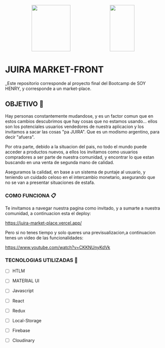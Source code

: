 <p align="center">
 <img style="width:50%"  height="150" src="https://res.cloudinary.com/dvkvyi1dr/image/upload/v1668723108/cv/banner_name_rostr1.jpg" />
 
  <img style="width:40%" height="150" src="https://res.cloudinary.com/duq1tcwjw/image/upload/c_scale,w_364/v1666480556/PF-JUIRA/juira_git-notBG_ijrvhd.gif" />
</p> 


# JUIRA MARKET-FRONT

_Este repositorio corresponde al proyecto final del Bootcamp de SOY HENRY, y corresponde a un market-place. 

## OBJETIVO 💼

Hay personas constantemente mudandose, y es un factor comun que en estos cambios descubrimos que hay cosas que no estamos usando...
ellos son los potenciales usuarios vendedores de nuestra aplicacion y los invitamos a sacar las cosas "pa JUIRA". Que es un modismo argentino, 
para decir "afuera".

Por otra parte, debido a la situacion del pais, no todo el mundo puede acceder a productos nuevos, a ellos los invitamos como usuarios
compradores a ser parte de nuestra comunidad, y encontrar lo que estan buscando en una venta de segunda mano de calidad.

Aseguramos la calidad, en base a un sistema de puntaje al usuario, y teniendo un cuidado celoso en el intercambio monetario,
asegurando que no se van a presentar situaciones de estafa.


### COMO FUNCIONA 📋

Te invitamos a navegar nuestra pagina como invitado, y a sumarte a nuestra comunidad, a continuacion esta el deploy:

https://juira-market-place.vercel.app/

Pero si no tenes tiempo y solo queres una previsualizacion,a continuacion tenes un video de las funcionalidades:

https://www.youtube.com/watch?v=CKKNUnyKdVk
 

### TECNOLOGIAS UTILIZADAS 🔧


- [ ] HTLM
- [ ] MATERIAL UI
- [ ] Javascript
- [ ] React
- [ ] Redux
- [ ] Local-Storage
- [ ] Firebase
- [ ] Cloudinary

